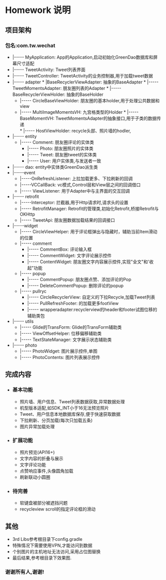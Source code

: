 # Homework 说明
## 项目架构
### 包名:com.tw.wechat
    
*    |----- MyApplication: App的Application,启动初始化GreenDao数据库和屏幕尺寸适配
*    |----- TweetActivity: Tweet列表界面
*    |----- TweetController: TweetActivity的业务控制器,用于加载tweet数据
*    |----- adapter
	* |BaseRecyclerViewAdapter: 抽象的BaseAdapter
   	* |----- TweetMomentsAdapter: 朋友圈列表的Adapter
    * |----- BaseRecyclerViewHolder: 抽象的BaseHolder
    	* |----- CircleBaseViewHolder: 朋友圈的基本holder,用于处理公共数据和view
   		* |----- MultiImageMomentsVH: 九宫格类型的Holder
    * |----- BaseMomentVH: TweetMomentsAdapter的抽象接口,用于子类的数据传递 	
    * |----- HostViewHolder: recycle头部、照片墙的hodler,
* |----- entity
	* |----- Comment: 朋友圈评论的实体类
    	* |----- Photo: 朋友圈照片的实体类
    	* |----- Tweet: 朋友圈tweet的实体类
        * |----- User: 用户实体类,与发送者一致
* |----- dao: entity中实体类GreenDao派生类
* |-----event
	* |-----OnRefreshListener: 上拉加载更多、下拉刷新的回调
    * |-----VCCallBack: vc模式,Control层和View层之间的回调借口
    * |----- ViewListener: 用于Adapter中与主界面的交互回调
* |----- retrofit
	* |-----Interceptor: 拦截器,用于Http请求时,请求头的设置
    * |----- RetrofitManager: Retrofit的管理类,初始化Retrofit,桥接Retrofit与OKHttp
    * |----- TweetApi: 朋友圈数据加载结果的回调接口
* |-----widget
	* |----- CircleViewHelper: 用于评论框弹出与隐藏时，辅助当前Item滑动的位置
    * |----- comment
    	* |----- CommentBox: 评论输入框
        * |----- CommentWidget: 文字评论展示控件
        * |----- ContentWidget: 朋友圈文字内容展示控件,实现"全文"和'收起"功能
    * |----- popup
    	* |----- CommentPopup: 朋友圈点赞、添加评论的Pop
        * |----- DeleteCommentPopup: 删除评论的popup
    * |----- pullryc
    	* |----- CircleRecyclerView: 自定义的下拉Recycle,加载Tweet列表
        * |----- PullRefreshFooter: 的加载更多footView
        * |----- wrapperadapter:recyclerview的header和footer试图位移的辅助类包
* |----- utils 
	* |----- Glide的TransForm: Glide的TransForm辅助类
	* |----- ViewOffsetHelper: 位移偏移辅助类
	* |----- TextStateManager: 文字展示状态辅助类
* |----- photo
	* |----- PhotoWidget: 图片展示控件,单图
    * |----- PhotoContents: 图片列表展示控件
       
       
## 完成内容

* ### 基本功能
	* 照片墙、用户信息、Tweet列表数据获取,异常数据处理
    * 机型版本适配,如SDK_INT小于16无法预览照片
    * Tweet、用户信息本地数据库保存,便于快速获取数据
    * 下拉刷新、分页加载(每次只加载五条)
    * 图片异常加载处理
    
* ### 扩展功能
    * 照片预览(API16+)
    * 文字内容的折叠与展示
    * 文字评论功能
    * 点赞响应事件,头像圆角加载
    * 刷新联动小圆圈
    
* ### 待完善
    * 软键盘被部分被遮挡问题
    * recycleview scroll的指定评论框的滑动

## 其他
* 3rd Libs参考根目录下config.gradle
* 特殊情况下需要使用VPN,才能访问到数据
* 个别图片的主机地址无法访问,采用占位图替换
* 最后结果,参考根目录下效果图.


### 谢谢所有人,谢谢!

    
    
    
    
    
